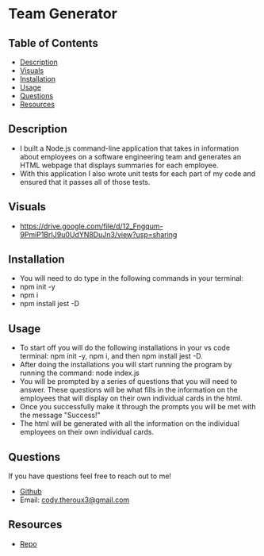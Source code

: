 # Team Generator

## Table of Contents
- [Description](#description)
- [Visuals](#visuals)
- [Installation](#installation)
- [Usage](#usage)
- [Questions](#questions)
- [Resources](#resources)

## Description
- I built a  Node.js command-line application that takes in information about employees on a software engineering team and generates an HTML webpage that displays summaries for each employee.
- With this application I also wrote unit tests for each part of my code and ensured that it passes all of those tests. 

## Visuals
- https://drive.google.com/file/d/12_Fngqum-9PmiP1BrIJ9u0UdYN8DuJn3/view?usp=sharing

## Installation
- You will need to do type in the following commands in your terminal:
- npm init -y
- npm i
- npm install jest -D

## Usage
- To start off you will do the following installations in your vs code terminal: npm init -y, npm i, and then npm install jest -D.
- After doing the installations you will start running the program by running the command: node index.js
- You will be prompted by a series of questions that you will need to answer. These questions will be what fills in the information on the employees that will display on their own individual cards in the html.
- Once you successfully make it through the prompts you will be met with the message "Success!"
- The html will be generated with all the information on the individual employees on their own individual cards.

## Questions
If you have questions feel free to reach out to me!
- [Github](https://github.com/codytheroux96)
- Email: cody.theroux3@gmail.com

## Resources
- [Repo](https://github.com/codytheroux96/team-generator)


